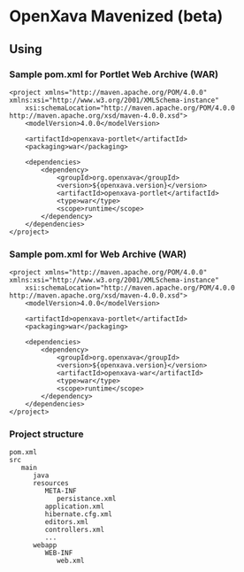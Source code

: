 
OpenXava Mavenized (beta)
================================

Using
-----

### Sample pom.xml for Portlet Web Archive (WAR)

    <project xmlns="http://maven.apache.org/POM/4.0.0" xmlns:xsi="http://www.w3.org/2001/XMLSchema-instance"
    	xsi:schemaLocation="http://maven.apache.org/POM/4.0.0 http://maven.apache.org/xsd/maven-4.0.0.xsd">
        <modelVersion>4.0.0</modelVersion>

        <artifactId>openxava-portlet</artifactId>
        <packaging>war</packaging>

        <dependencies>
            <dependency>
                <groupId>org.openxava</groupId>
                <version>${openxava.version}</version>
                <artifactId>openxava-portlet</artifactId>
                <type>war</type>
                <scope>runtime</scope>
            </dependency>	
        </dependencies>
    </project>

### Sample pom.xml for Web Archive (WAR)

    <project xmlns="http://maven.apache.org/POM/4.0.0" xmlns:xsi="http://www.w3.org/2001/XMLSchema-instance"
    	xsi:schemaLocation="http://maven.apache.org/POM/4.0.0 http://maven.apache.org/xsd/maven-4.0.0.xsd">
        <modelVersion>4.0.0</modelVersion>

        <artifactId>openxava-portlet</artifactId>
        <packaging>war</packaging>

        <dependencies>
            <dependency>
                <groupId>org.openxava</groupId>
                <version>${openxava.version}</version>
                <artifactId>openxava-war</artifactId>
                <type>war</type>
                <scope>runtime</scope>
            </dependency>	
        </dependencies>
    </project>

### Project structure

    pom.xml
    src
       main
          java
          resources
             META-INF
                persistance.xml
             application.xml
             hibernate.cfg.xml
             editors.xml
             controllers.xml
             ...
          webapp
             WEB-INF
                web.xml
             

